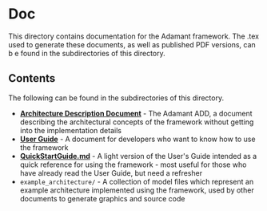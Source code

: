 # Doc

This directory contains documentation for the Adamant framework. The .tex used to generate these documents, as well as published PDF versions, can b e found in the subdirectories of this directory.

## Contents

The following can be found in the subdirectories of this directory.

* [**Architecture Description Document**](architecture_description_document/architecture_description_document.pdf) - The Adamant ADD, a document describing the architectural concepts of the framework without getting into the implementation details
* [**User Guide**](user_guide/user_guide.pdf) - A document for developers who want to know how to use the framework
* [**QuickStartGuide.md**](QuickStartGuide.md) - A light version of the User's Guide intended as a quick reference for using the framework - most useful for those who have already read the User Guide, but need a refresher
* `example_architecture/` - A collection of model files which represent an example architecture implemented using the framework, used by other documents to generate graphics and source code

